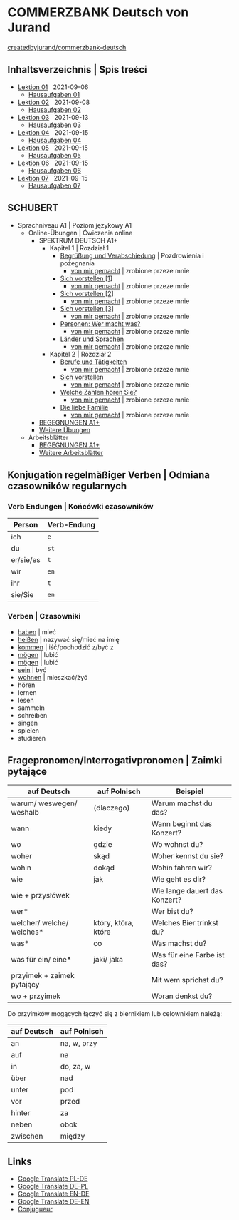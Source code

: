 # COMMERZBANK Deutsch von Jurand

[createdbyjurand/commerzbank-deutsch](https://github.com/createdbyjurand/commerzbank-deutsch)

## Inhaltsverzeichnis | Spis treści

- [Lektion 01](Lektionen/Lektion-01_2021-09-06.md) &nbsp; 2021-09-06
  - [Hausaufgaben 01](Lektionen/Lektion-01_2021-09-06_Hausaufgaben.md)
- [Lektion 02](Lektionen/Lektion-02_2021-09-08.md) &nbsp; 2021-09-08
  - [Hausaufgaben 02](Lektionen/Lektion-02_2021-09-08_Hausaufgaben.md)
- [Lektion 03](Lektionen/Lektion-03_2021-09-13.md) &nbsp; 2021-09-13
  - [Hausaufgaben 03](Lektionen/Lektion-03_2021-09-13_Hausaufgaben.md)
- [Lektion 04](Lektionen/Lektion-04_2021-09-15.md) &nbsp; 2021-09-15
  - [Hausaufgaben 04](Lektionen/Lektion-04_2021-09-15_Hausaufgaben.md)
- [Lektion 05](Lektionen/Lektion-05_2021-09-20.md) &nbsp; 2021-09-15
  - [Hausaufgaben 05](Lektionen/Lektion-05_2021-09-20_Hausaufgaben.md)
- [Lektion 06](Lektionen/Lektion-06_2021-09-22.md) &nbsp; 2021-09-15
  - [Hausaufgaben 06](Lektionen/Lektion-06_2021-09-22_Hausaufgaben.md)
- [Lektion 07](Lektionen/Lektion-07_2021-09-27.md) &nbsp; 2021-09-15
  - [Hausaufgaben 07](Lektionen/Lektion-07_2021-09-27_Hausaufgaben.md)

## SCHUBERT

- Sprachniveau A1 | Poziom językowy A1
  - Online-Übungen | Ćwiczenia online
    - SPEKTRUM DEUTSCH A1+
      - Kapitel 1 | Rozdział 1
        - [Begrüßung und Verabschiedung](https://www.schubert-verlag.de/aufgaben/uebungen_a1/a1_k01_gruessen.htm) | Pozdrowienia i pożegnania
          - [von mir gemacht](schubert/aufgaben/uebungen_a1/a1_k01_gruessen.md) | zrobione przeze mnie
        - [Sich vorstellen [1]](https://www.schubert-verlag.de/aufgaben/uebungen_a1/a1_k01_sichvorstellen1.htm)
          - [von mir gemacht](schubert/aufgaben/uebungen_a1/a1_k01_sichvorstellen1.md) | zrobione przeze mnie
        - [Sich vorstellen [2]](https://www.schubert-verlag.de/aufgaben/uebungen_a1/a1_k01_sichvorstellen2.htm)
          - [von mir gemacht](schubert/aufgaben/uebungen_a1/a1_k01_sichvorstellen2.md) | zrobione przeze mnie
        - [Sich vorstellen [3]](https://www.schubert-verlag.de/aufgaben/uebungen_a1/a1_k01_sichvorstellen3.htm)
          - [von mir gemacht](schubert/aufgaben/uebungen_a1/a1_k01_sichvorstellen3.md) | zrobione przeze mnie
        - [Personen: Wer macht was?](https://www.schubert-verlag.de/aufgaben/uebungen_a1/a1_k01_konjugation.htm)
          - [von mir gemacht](schubert/aufgaben/uebungen_a1/a1_k01_konjugation.md) | zrobione przeze mnie
        - [Länder und Sprachen](https://www.schubert-verlag.de/aufgaben/uebungen_a1/a1_k01_sprachen.htm)
          - [von mir gemacht](schubert/aufgaben/uebungen_a1/a1_k01_sprachen.md) | zrobione przeze mnie
      - Kapitel 2 | Rozdział 2
        - [Berufe und Tätigkeiten](https://www.schubert-verlag.de/aufgaben/uebungen_a1/a1_k02_berufe.htm)
          - [von mir gemacht](schubert/aufgaben/uebungen_a1/a1_k02_berufe.md) | zrobione przeze mnie
        - [Sich vorstellen](https://www.schubert-verlag.de/aufgaben/uebungen_a1/a1_k02_sichvorstellen.htm)
          - [von mir gemacht](schubert/aufgaben/uebungen_a1/a1_k02_sichvorstellen.md) | zrobione przeze mnie
        - [Welche Zahlen hören Sie?](https://www.schubert-verlag.de/aufgaben/uebungen_a1/a1_k02_zahlen.htm)
          - [von mir gemacht](schubert/aufgaben/uebungen_a1/a1_k02_zahlen.md) | zrobione przeze mnie
        - [Die liebe Familie](https://www.schubert-verlag.de/aufgaben/uebungen_a1/a1_k02_familie.htm)
          - [von mir gemacht](schubert/aufgaben/uebungen_a1/a1_k02_familie.md) | zrobione przeze mnie
    - [BEGEGNUNGEN A1+](https://www.schubert-verlag.de/aufgaben/uebungen_a1/a1_uebungen_index.htm)
    - [Weitere Übungen](https://www.schubert-verlag.de/aufgaben/uebungen_a1/a1_uebungen_index_z.htm)
  - Arbeitsblätter
    - [BEGEGNUNGEN A1+](https://www.schubert-verlag.de/aufgaben/arbeitsblaetter_a1/a1_arbeitsblaetter_index.htm)
    - [Weitere Arbeitsblätter](https://www.schubert-verlag.de/aufgaben/arbeitsblaetter_a1_z/a1_arbeitsblaetter_index_z.htm)

## Konjugation regelmäßiger Verben | Odmiana czasowników regularnych

### Verb Endungen | Końcówki czasowników

| Person    | Verb-Endung |
| --------- | ----------- |
| ich       | `e`         |
| du        | `st`        |
| er/sie/es | `t`         |
| wir       | `en`        |
| ihr       | `t`         |
| sie/Sie   | `en`        |

### Verben | Czasowniki

- [haben](verben/haben.md) | mieć
- [heißen](verben/heißen.md) | nazywać się/mieć na imię
- [kommen](verben/kommen.md) | iść/pochodzić z/być z
- [mögen](verben/mögen.md) | lubić
- [mögen](verben/mögen.md) | lubić
- [sein](verben/sein.md) | być
- [wohnen](verben/wohnen.md) | mieszkać/żyć
- hören
- lernen
- lesen
- sammeln
- schreiben
- singen
- spielen
- studieren

## Fragepronomen/Interrogativpronomen | Zaimki pytające

| auf Deutsch                | auf Polnisch        | Beispiel                      |
| -------------------------- | ------------------- | ----------------------------- |
| warum/ weswegen/ weshalb   | (dlaczego)          | Warum machst du das?          |
| wann                       | kiedy               | Wann beginnt das Konzert?     |
| wo                         | gdzie               | Wo wohnst du?                 |
| woher                      | skąd                | Woher kennst du sie?          |
| wohin                      | dokąd               | Wohin fahren wir?             |
| wie                        | jak                 | Wie geht es dir?              |
| wie + przysłówek           |                     | Wie lange dauert das Konzert? |
| wer\*                      |                     | Wer bist du?                  |
| welcher/ welche/ welches\* | który, która, które | Welches Bier trinkst du?      |
| was\*                      | co                  | Was machst du?                |
| was für ein/ eine\*        | jaki/ jaka          | Was für eine Farbe ist das?   |
| przyimek + zaimek pytający |                     | Mit wem sprichst du?          |
| wo + przyimek              |                     | Woran denkst du?              |

Do przyimków mogących łączyć się z biernikiem lub celownikiem należą:

| auf Deutsch | auf Polnisch |
| ----------- | ------------ |
| an          | na, w, przy  |
| auf         | na           |
| in          | do, za, w    |
| über        | nad          |
| unter       | pod          |
| vor         | przed        |
| hinter      | za           |
| neben       | obok         |
| zwischen    | między       |

## Links

- [Google Translate PL-DE](https://translate.google.pl/?sl=pl&tl=de&op=translate)
- [Google Translate DE-PL](https://translate.google.pl/?sl=de&tl=pl&op=translate)
- [Google Translate EN-DE](https://translate.google.pl/?sl=en&tl=de&op=translate)
- [Google Translate DE-EN](https://translate.google.pl/?sl=de&tl=en&op=translate)
- [Conjugueur](https://conjugueur.reverso.net/conjugaison-allemand.html)
